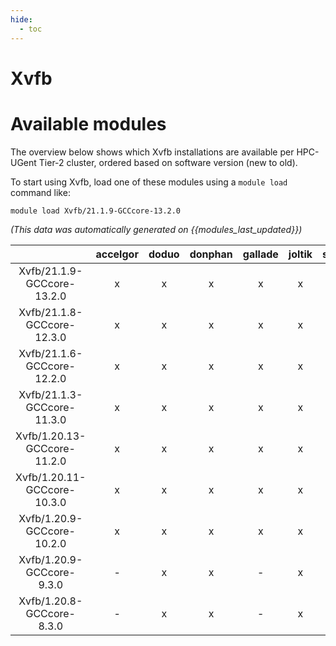 ```yaml
---
hide:
  - toc
---
```


Xvfb
====

# Available modules


The overview below shows which Xvfb installations are available per HPC-UGent Tier-2 cluster, ordered based on software version (new to old).

To start using Xvfb, load one of these modules using a `module load` command like:

```shell
module load Xvfb/21.1.9-GCCcore-13.2.0
```

*(This data was automatically generated on {{modules_last_updated}})*  

| |accelgor|doduo|donphan|gallade|joltik|shinx|skitty|
| :---: | :---: | :---: | :---: | :---: | :---: | :---: | :---: |
|Xvfb/21.1.9-GCCcore-13.2.0|x|x|x|x|x|x|x|
|Xvfb/21.1.8-GCCcore-12.3.0|x|x|x|x|x|x|x|
|Xvfb/21.1.6-GCCcore-12.2.0|x|x|x|x|x|x|-|
|Xvfb/21.1.3-GCCcore-11.3.0|x|x|x|x|x|-|-|
|Xvfb/1.20.13-GCCcore-11.2.0|x|x|x|x|x|-|-|
|Xvfb/1.20.11-GCCcore-10.3.0|x|x|x|x|x|-|-|
|Xvfb/1.20.9-GCCcore-10.2.0|x|x|x|x|x|-|-|
|Xvfb/1.20.9-GCCcore-9.3.0|-|x|x|-|x|-|-|
|Xvfb/1.20.8-GCCcore-8.3.0|-|x|x|-|x|-|-|
